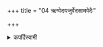 +++
title = "04 ऋग्वेदयजुर्वेदसामवेदैः"

+++

<details><summary>कपर्दिस्वामी</summary>


<details>

<details><summary>हरदत्तः</summary>


<details>

<details><summary>Müller</summary>

By the Ṛg-veda, the Yajur-veda, the Sāma-veda (is the sacrifice prescribed).
</details>

<details><summary>थिते</summary>

ऋग्वेदयजुर्वेदसामवेदैः ४
</details>

